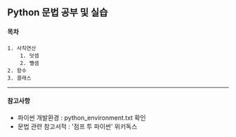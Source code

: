 Python 문법 공부 및 실습
------------------------

#### 목차
	1. 사칙연산
		1. 덧셈
		2. 뺄셈
	2. 함수
	3. 클래스

------------------------

#### 참고사항
- 파이썬 개발환경 : python_environment.txt 확인
- 문법 관련 참고서적 : '점프 투 파이썬' 위키독스

